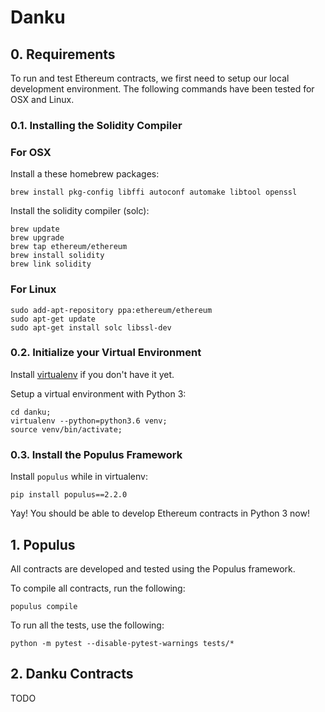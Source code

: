 # Danku

## 0. Requirements

To run and test Ethereum contracts, we first need to setup our local development environment. The following commands have been tested for OSX and Linux.

### 0.1. Installing the Solidity Compiler

### For OSX

Install a these homebrew packages:

```
brew install pkg-config libffi autoconf automake libtool openssl
```

Install the solidity compiler (solc):

```
brew update
brew upgrade
brew tap ethereum/ethereum
brew install solidity
brew link solidity
```

### For Linux

```
sudo add-apt-repository ppa:ethereum/ethereum
sudo apt-get update
sudo apt-get install solc libssl-dev
```

### 0.2. Initialize your Virtual Environment

Install [virtualenv](https://virtualenv.pypa.io/en/stable/) if you don't have it yet.

Setup a virtual environment with Python 3:

```
cd danku;
virtualenv --python=python3.6 venv;
source venv/bin/activate;
```

### 0.3. Install the Populus Framework

Install `populus` while in virtualenv:

```
pip install populus==2.2.0
```

Yay! You should be able to develop Ethereum contracts in Python 3 now!

## 1. Populus

All contracts are developed and tested using the Populus framework.

To compile all contracts, run the following:

```
populus compile
```

To run all the tests, use the following:

```
python -m pytest --disable-pytest-warnings tests/*
```

## 2. Danku Contracts

TODO

